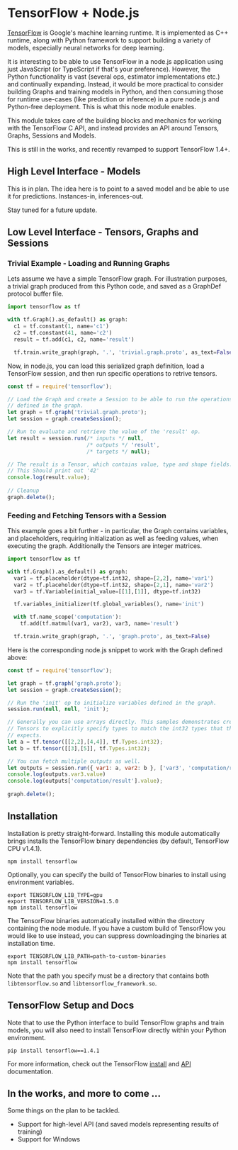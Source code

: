 # TensorFlow + Node.js

[TensorFlow](https://tensorflow.org) is Google's machine learning runtime. It
is implemented as C++ runtime, along with Python framework to support building
a variety of models, especially neural networks for deep learning.

It is interesting to be able to use TensorFlow in a node.js application
using just JavaScript (or TypeScript if that's your preference). However,
the Python functionality is vast (several ops, estimator implementations etc.)
and continually expanding. Instead, it would be more practical to consider
building Graphs and training models in Python, and then consuming those
for runtime use-cases (like prediction or inference) in a pure node.js and
Python-free deployment. This is what this node module enables.

This module takes care of the building blocks and mechanics for working
with the TensorFlow C API, and instead provides an API around Tensors, Graphs,
Sessions and Models.

This is still in the works, and recently revamped to support TensorFlow 1.4+.

## High Level Interface - Models

This is in plan. The idea here is to point to a saved model and be able to
use it for predictions. Instances-in, inferences-out.

Stay tuned for a future update.

## Low Level Interface - Tensors, Graphs and Sessions

### Trivial Example - Loading and Running Graphs
Lets assume we have a simple TensorFlow graph. For illustration purposes, a
trivial graph produced from this Python code, and saved as a GraphDef
protocol buffer file.

```python
import tensorflow as tf

with tf.Graph().as_default() as graph:
  c1 = tf.constant(1, name='c1')
  c2 = tf.constant(41, name='c2')
  result = tf.add(c1, c2, name='result')

  tf.train.write_graph(graph, '.', 'trivial.graph.proto', as_text=False)
```

Now, in node.js, you can load this serialized graph definition, load a
TensorFlow session, and then run specific operations to retrive tensors.

```javascript
const tf = require('tensorflow');

// Load the Graph and create a Session to be able to run the operations
// defined in the graph.
let graph = tf.graph('trivial.graph.proto');
let session = graph.createSession();

// Run to evaluate and retrieve the value of the 'result' op.
let result = session.run(/* inputs */ null,
                         /* outputs */ 'result',
                         /* targets */ null);

// The result is a Tensor, which contains value, type and shape fields.
// This Should print out '42'
console.log(result.value);
    
// Cleanup
graph.delete();
```

### Feeding and Fetching Tensors with a Session

This example goes a bit further - in particular, the Graph contains
variables, and placeholders, requiring initialization as well as feeding values,
when executing the graph. Additionally the Tensors are integer matrices.

```python
import tensorflow as tf

with tf.Graph().as_default() as graph:
  var1 = tf.placeholder(dtype=tf.int32, shape=[2,2], name='var1')
  var2 = tf.placeholder(dtype=tf.int32, shape=[2,1], name='var2')
  var3 = tf.Variable(initial_value=[[1],[1]], dtype=tf.int32)

  tf.variables_initializer(tf.global_variables(), name='init')

  with tf.name_scope('computation'):
    tf.add(tf.matmul(var1, var2), var3, name='result')

  tf.train.write_graph(graph, '.', 'graph.proto', as_text=False)
```

Here is the corresponding node.js snippet to work with the Graph defined above:

```javascript
const tf = require('tensorflow');

let graph = tf.graph('graph.proto');
let session = graph.createSession();

// Run the 'init' op to initialize variables defined in the graph.
session.run(null, null, 'init');

// Generally you can use arrays directly. This samples demonstrates creating
// Tensors to explicitly specify types to match the int32 types that the graph
// expects.
let a = tf.tensor([[2,2],[4,4]], tf.Types.int32);
let b = tf.tensor([[3],[5]], tf.Types.int32);

// You can fetch multiple outputs as well.
let outputs = session.run({ var1: a, var2: b }, ['var3', 'computation/result']);
console.log(outputs.var3.value)
console.log(outputs['computation/result'].value);
    
graph.delete();
```

## Installation

Installation is pretty straight-forward. Installing this module automatically brings installs
the TensorFlow binary dependencies (by default, TensorFlow CPU v1.4.1).

    npm install tensorflow

Optionally, you can specify the build of TensorFlow binaries to install using environment
variables.

    export TENSORFLOW_LIB_TYPE=gpu
    export TENSORFLOW_LIB_VERSION=1.5.0
    npm install tensorflow

The TensorFlow binaries automatically installed within the directory containing the node
module. If you have a custom build of TensorFlow you would like to use instead, you can
suppress downloadinging the binaries at installation time.

    export TENSORFLOW_LIB_PATH=path-to-custom-binaries
    npm install tensorflow

Note that the path you specify must be a directory that contains both `libtensorflow.so` and
`libtensorflow_framework.so`.


## TensorFlow Setup and Docs
Note that to use the Python interface to build TensorFlow graphs and train models, you will
also need to install TensorFlow directly within your Python environment.

    pip install tensorflow==1.4.1

For more information, check out the TensorFlow [install](https://www.tensorflow.org/install)
and [API](https://www.tensorflow.org/api_docs/) documentation.


## In the works, and more to come ...
Some things on the plan to be tackled.

* Support for high-level API (and saved models representing results of training)
* Support for Windows
